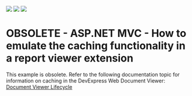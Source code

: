 <!-- default badges list -->
![](https://img.shields.io/endpoint?url=https://codecentral.devexpress.com/api/v1/VersionRange/134076965/21.1.1%2B)
[![](https://img.shields.io/badge/Open_in_DevExpress_Support_Center-FF7200?style=flat-square&logo=DevExpress&logoColor=white)](https://supportcenter.devexpress.com/ticket/details/E20059)
[![](https://img.shields.io/badge/📖_How_to_use_DevExpress_Examples-e9f6fc?style=flat-square)](https://docs.devexpress.com/GeneralInformation/403183)
<!-- default badges end -->
# OBSOLETE - ASP.NET MVC - How to emulate the caching functionality in a report viewer extension

This example is obsolete. Refer to the following documentation topic for information on caching in the DevExpress Web Document Viewer: [Document Viewer Lifecycle](https://docs.devexpress.com/XtraReports/401587/web-reporting/general-information-on-web-reporting/document-viewer-lifecycle#caching-mechanisms)
